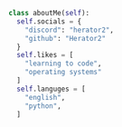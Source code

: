 
<!--
**Herator2/Herator2** is a ✨ _special_ ✨ repository because its `README.md` (this file) appears on your GitHub profile.
-->

``` python
class aboutMe(self):
  self.socials = {
    "discord": "herator2",
    "github": "Herator2"
  }
  self.likes = [
    "learning to code",
    "operating systems"
  ]
  self.languges = [
    "english",
    "python",
  ]
```
